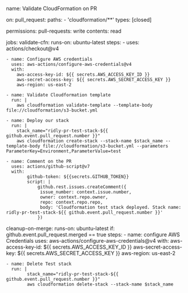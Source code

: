 name: Validate CloudFormation on PR

on:
 pull_request:
   paths:
     - 'cloudformation/**'
   types: [closed] 

permissions:
 pull-requests: write
 contents: read

jobs:
 validate-cfn:
    runs-on: ubuntu-latest
    steps:
    - uses: actions/checkout@v4

    - name: Configure AWS credentials
      uses: aws-actions/configure-aws-credentials@v4
      with:
        aws-access-key-id: ${{ secrets.AWS_ACCESS_KEY_ID }}
        aws-secret-access-key: ${{ secrets.AWS_SECRET_ACCESS_KEY }}
        aws-region: us-east-2

    - name: Validate Cloudformation template
      run: |
        aws cloudformation validate-template --template-body file://cloudformation/s3-bucket.yml

    - name: Deploy our stack
      run: |
        stack_name="ridly-pr-test-stack-${{ github.event.pull_request.number }}"
        aws cloudformation create-stack --stack-name $stack_name --template-body file://cloudformation/s3-bucket.yml --parameters ParameterKey=Environment,ParameterValue=test

    - name: Comment on the PR
      uses: actions/github-script@v7
      with:
            github-token: ${{secrets.GITHUB_TOKEN}}
            script: |
                github.rest.issues.createComment({
                 issue_number: context.issue.number,
                 owner: context.repo.owner,
                 repo: context.repo.repo,
                 body: 'Cloudformation test stack deployed. Stack name: ridly-pr-test-stack-${{ github.event.pull_request.number }}'
                })

                
 cleanup-on-merge:
    runs-on: ubuntu-latest
    if: github.event.pull_request.merged == true
    steps:
    - name: configure AWS Credentials
      uses: aws-actions/configure-aws-credentials@v4
      with:
        aws-access-key-id: ${{ secrets.AWS_ACCESS_KEY_ID }}
        aws-secret-access-key: ${{ secrets.AWS_SECRET_ACCESS_KEY }}
        aws-region: us-east-2
            
    - name: Delete Test stack
      run: |
            stack_name="ridly-pr-test-stack-${{ github.event.pull_request.number }}"
            aws cloudformation delete-stack --stack-name $stack_name
          